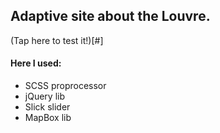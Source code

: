 ## Adaptive site about the Louvre.

(Tap here to test it!)[#]

#### Here I used:
- SCSS proprocessor
- jQuery lib
- Slick slider
- MapBox lib
